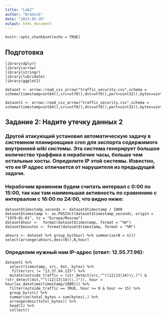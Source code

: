 ```yaml
---
title: "Lab2"
author: "Bramnik"
date: "2023-05-20"
output: html_document
---
```


```{r setup, include=FALSE}
knitr::opts_chunk$set(echo = TRUE)
```

## Подготовка 

```{r}
library(dplyr)
library(arrow)
library(stringr)
library(lubridate)
library(ggplot2)
```

```{r,warning=FALSE, message=FALSE, error=FALSE}
dataset <- arrow::read_csv_arrow("traffic_security.csv",schema = schema(timestamp=int64(),src=utf8(),dst=utf8(),port=uint32(),bytes=uint32()))
```

```{r,warning=FALSE, message=FALSE, error=FALSE}
dataset1 <- arrow::read_csv_arrow("traffic_security.csv",schema = schema(timestamp=int64(),src=utf8(),dst=utf8(),port=uint32(),bytes=uint32()))
```
## Задание 2: Надите утечку данных 2

### Другой атакующий установил автоматическую задачу в системном планировщике cron для экспорта содержимого внутренней wiki системы. Эта система генерирует большое количество траффика в нерабочие часы, больше чем остальные хосты. Определите IP этой системы. Известно, что ее IP адрес отличается от нарушителя из предыдущей задачи.

###  Нерабочим временем будем считать интервал с 0:00 по 15:00, так как там наименьшая активность по сравнению с интервалом с 16:00 по 24:00, что видно ниже:

```{r}
dataset$timestamp_seconds <- dataset$timestamp / 1000
dataset$timestamp <- as.POSIXct(dataset$timestamp_seconds, origin = "1970-01-01", tz = "Europe/Moscow")
dataset$hour <-  format(dataset$timestamp, format = "%H")
dataset$minutes <- format(dataset$timestamp, format = "%M")
```

```{r}
ahours <- dataset %>% group_by(hour) %>% summarise(N = n())
select(arrange(ahours,desc(N)),N,hour)
```

### Определим нужный нам IP-адрес (ответ: 12.55.77.96):

```{r}
dataset1 %>%
  select(timestamp, src, dst, bytes) %>%
   filter(src != "13.37.84.125") %>%
  mutate(outside_traffic = (str_detect(src,"^((12|13|14)\\.)") & !str_detect(dst,"^((12|13|14)\\.)")), hour = hour(as_datetime(timestamp/1000))) %>%
  filter(outside_traffic == TRUE, hour >= 0 & hour <= 15) %>%
  group_by(src) %>%
  summarise(total_bytes = sum(bytes),) %>%
  arrange(desc(total_bytes)) %>%
  head(1) %>%
  collect()
```